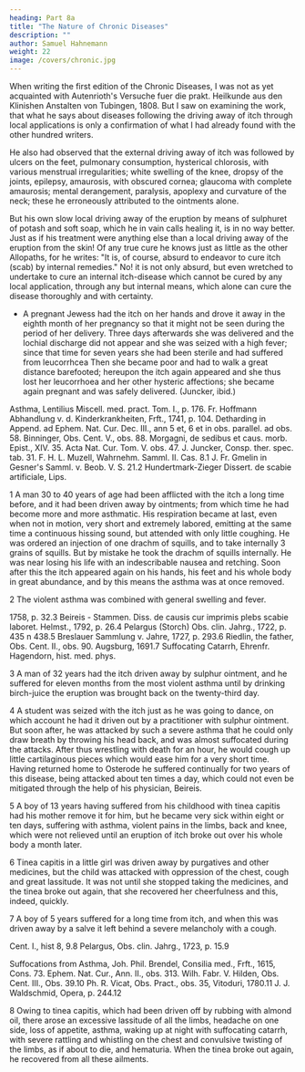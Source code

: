 ```yaml
---
heading: Part 8a
title: "The Nature of Chronic Diseases"
description: ""
author: Samuel Hahnemann
weight: 22
image: /covers/chronic.jpg
---
```




When writing the first edition of the Chronic Diseases, I was not as yet acquainted with Autenrioth's Versuche fuer die prakt. Heilkunde aus den Klinishen Anstalten von Tubingen, 1808. But I saw on examining the work, that what he says about diseases following the driving away of itch through local applications is only a confirmation of what I had already found with the other hundred writers.

He also had observed that the external driving away of itch was followed by ulcers on the feet, pulmonary consumption, hysterical chlorosis, with various menstrual irregularities; white swelling of the knee, dropsy of the joints, epilepsy, amaurosis, with obscured cornea; glaucoma with complete amaurosis; mental derangement, paralysis, apoplexy and curvature of the neck; these he erroneously attributed to the ointments alone.

But his own slow local driving away of the eruption by means of sulphuret of potash and soft soap, which he in vain calls healing it, is in no way better. Just as if his treatment were anything else than a local driving away of the eruption from the skin! Of any true cure he knows just as little as the other Allopaths, for he writes: "It is, of course, absurd to endeavor to cure itch (scab) by internal remedies." No! it is not only absurd, but even wretched to undertake to cure an internal itch-disease which cannot be cured by any local application, through any but internal means, which alone can cure the disease thoroughly and with certainty.

* A pregnant Jewess had the itch on her hands and drove it away in the eighth month of her pregnancy so that it might not be seen during the period of her delivery. Three days afterwards she was delivered and the lochial discharge did not appear and she was seized with a high fever; since that time for seven years she had been sterile and had suffered from leucorrhcea Then she became poor and had to walk a great distance barefooted; hereupon the itch again appeared and she thus lost her leucorrhoea and her other hysteric affections; she became again pregnant and was safely delivered. (Juncker, ibid.)

Asthma, Lentilius Miscell. med. pract. Tom. I., p. 176. Fr. Hoffmann Abhandlung v. d. Kinderkrankheiten, Frft., 1741, p. 104. Detharding in Append. ad Ephem. Nat. Cur. Dec. III., ann 5 et, 6 et in obs. parallel. ad obs. 58. Binninger, Obs. Cent. V., obs. 88. Morgagni, de sedibus et caus. morb. Epist., XIV. 35. Acta Nat. Cur. Tom. V. obs. 47. J. Juncker, Consp. ther. spec. tab. 31. F. H. L. Muzell, Wahrnehm. Samml. II. Cas. 8.1 J. Fr. Gmelin in Gesner's Samml. v. Beob. V. S. 21.2 Hundertmark-Zieger Dissert. de scabie artificiale, Lips.

1 A man 30 to 40 years of age had been afflicted with the itch a long time before, and it had been driven away by ointments; from which time he had become more and more asthmatic. His respiration became at last, even when not in motion, very short and extremely labored, emitting at the same time a continuous hissing sound, but attended with only little coughing. He was ordered an injection of one drachm of squills, and to take internally 3 grains of squills. But by mistake he took the drachm of squills internally. He was near losing his life with an indescribable nausea and retching. Soon after this the itch appeared again on his hands, his feet and his whole body in great abundance, and by this means the asthma was at once removed.

2 The violent asthma was combined with general swelling and fever.

1758, p. 32.3 Beireis - Stammen. Diss. de causis cur imprimis plebs scabie laboret. Helmst., 1792, p. 26.4 Pelargus (Storch) Obs. clin. Jahrg., 1722, p. 435 n 438.5 Breslauer Sammlung v. Jahre, 1727, p. 293.6 Riedlin, the father, Obs. Cent. II., obs. 90. Augsburg, 1691.7 Suffocating Catarrh, Ehrenfr. Hagendorn, hist. med. phys.

3 A man of 32 years had the itch driven away by sulphur ointment, and he suffered for eleven months from the most violent asthma until by drinking birch-juice the eruption was brought back on the twenty-third day.

4 A student was seized with the itch just as he was going to dance, on which account he had it driven out by a practitioner with sulphur ointment. But soon after, he was attacked by such a severe asthma that he could only draw breath by throwing his head back, and was almost suffocated during the attacks. After thus wrestling with death for an hour, he would cough up little cartilaginous pieces which would ease him for a very short time. Having returned home to Osterode he suffered continually for two years of this disease, being attacked about ten times a day, which could not even be mitigated through the help of his physician, Beireis.

5 A boy of 13 years having suffered from his childhood with tinea capitis had his mother remove it for him, but he became very sick within eight or ten days, suffering with asthma, violent pains in the limbs, back and knee, which were not relieved until an eruption of itch broke out over his whole body a month later.

6 Tinea capitis in a little girl was driven away by purgatives and other medicines, but the child was attacked with oppression of the chest, cough and great lassitude. It was not until she stopped taking the medicines, and the tinea broke out again, that she recovered her cheerfulness and this, indeed, quickly.

7 A boy of 5 years suffered for a long time from itch, and when this was driven away by a salve it left behind a severe melancholy with a cough.

Cent. I., hist 8, 9.8 Pelargus, Obs. clin. Jahrg., 1723, p. 15.9

Suffocations from Asthma, Joh. Phil. Brendel, Consilia med., Frft., 1615, Cons. 73. Ephem. Nat. Cur., Ann. II., obs. 313. Wilh. Fabr. V. Hilden, Obs. Cent. III., Obs. 39.10 Ph. R. Vicat, Obs. Pract., obs. 35, Vitoduri, 1780.11 J. J. Waldschmid, Opera, p. 244.12

8 Owing to tinea capitis, which had been driven off by rubbing with almond oil, there arose an excessive lassitude of all the limbs, headache on one side, loss of appetite, asthma, waking up at night with suffocating catarrh, with severe rattling and whistling on the chest and convulsive twisting of the limbs, as if about to die, and hematuria. When the tinea broke out again, he recovered from all these ailments.